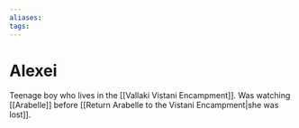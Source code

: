 ```yaml
---
aliases: 
tags: 
---
```


# Alexei

Teenage boy who lives in the [[Vallaki Vistani Encampment]]. Was watching [[Arabelle]] before [[Return Arabelle to the Vistani Encampment|she was lost]].